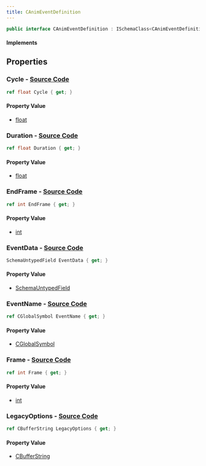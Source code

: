 ```yaml
---
title: CAnimEventDefinition
---
```


```csharp
public interface CAnimEventDefinition : ISchemaClass<CAnimEventDefinition>, ISchemaField, ISchemaClass, INativeHandle
```

#### Implements

## Properties

### **Cycle** - [Source Code](https://github.com/swiftly-solution/swiftlys2/blob/main/managed/src/SwiftlyS2.Generated/Schemas/Interfaces/CAnimEventDefinition.cs#L20)

```csharp
ref float Cycle { get; }
```

#### Property Value

- [float](https://learn.microsoft.com/dotnet/api/system.single)

### **Duration** - [Source Code](https://github.com/swiftly-solution/swiftlys2/blob/main/managed/src/SwiftlyS2.Generated/Schemas/Interfaces/CAnimEventDefinition.cs#L22)

```csharp
ref float Duration { get; }
```

#### Property Value

- [float](https://learn.microsoft.com/dotnet/api/system.single)

### **EndFrame** - [Source Code](https://github.com/swiftly-solution/swiftlys2/blob/main/managed/src/SwiftlyS2.Generated/Schemas/Interfaces/CAnimEventDefinition.cs#L18)

```csharp
ref int EndFrame { get; }
```

#### Property Value

- [int](https://learn.microsoft.com/dotnet/api/system.int32)

### **EventData** - [Source Code](https://github.com/swiftly-solution/swiftlys2/blob/main/managed/src/SwiftlyS2.Generated/Schemas/Interfaces/CAnimEventDefinition.cs#L25)

```csharp
SchemaUntypedField EventData { get; }
```

#### Property Value

- [SchemaUntypedField](/docs/api/shared/schemas/schemauntypedfield)

### **EventName** - [Source Code](https://github.com/swiftly-solution/swiftlys2/blob/main/managed/src/SwiftlyS2.Generated/Schemas/Interfaces/CAnimEventDefinition.cs#L29)

```csharp
ref CGlobalSymbol EventName { get; }
```

#### Property Value

- [CGlobalSymbol](/docs/api/shared/natives/cglobalsymbol)

### **Frame** - [Source Code](https://github.com/swiftly-solution/swiftlys2/blob/main/managed/src/SwiftlyS2.Generated/Schemas/Interfaces/CAnimEventDefinition.cs#L16)

```csharp
ref int Frame { get; }
```

#### Property Value

- [int](https://learn.microsoft.com/dotnet/api/system.int32)

### **LegacyOptions** - [Source Code](https://github.com/swiftly-solution/swiftlys2/blob/main/managed/src/SwiftlyS2.Generated/Schemas/Interfaces/CAnimEventDefinition.cs#L27)

```csharp
ref CBufferString LegacyOptions { get; }
```

#### Property Value

- [CBufferString](/docs/api/shared/natives/cbufferstring)

